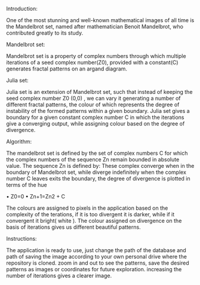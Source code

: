 Introduction:

One of the most stunning and well-known mathematical images of all time is the Mandelbrot set, named after mathematician Benoit Mandelbrot, who contributed greatly to its study. 
 
Mandelbrot set:

Mandelbrot set is a property of complex numbers through which multiple iterations of a seed complex number(Z0), provided with a constant(C) generates fractal patterns on an argand diagram.

Julia set:

Julia set is an extension of Mandelbrot set, such that instead of keeping the seed complex number Z0  (0,0) , we can vary it generating a number of different fractal patterns, the colour of which represents the degree of instability of the formed patterns within a given boundary. Julia set gives a boundary for a given constant complex number C in which the iterations give a converging output, while assigning colour based on the degree of divergence.

Algorithm:

The mandelbrot set is defined by the set of complex numbers C for which the complex numbers of the sequence Zn remain bounded in absolute value. The sequence Zn is defined by:
These complex converge when in the boundary of Mandelbrot set, while diverge indefinitely when the complex number C leaves exits the boundary, the degree of divergence is plotted in terms of the hue

•	Z0=0
•	Zn+1=Zn2 + C

The colours are assigned to pixels in the application based on the complexity of the terations, if it is too divergent it is darker, while if it convergent it bright( white ). The colour assigned on divergence on the basis of iterations gives us different beautiful patterns.

Instructions:

The application is ready to use, just change the path of the database and path of saving the image according to your own personal drive where the repository is cloned.
zoom in and out to see the patterns, save the desired patterns as images or coordinates for future exploration. 
increasing the number of iterations gives a clearer image.

